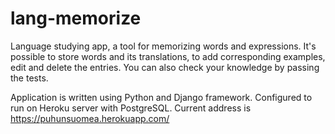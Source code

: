 # lang-memorize
Language studying app, a tool for memorizing words and expressions. It's possible to store words and its translations, to add corresponding examples, edit and delete the entries. You can also check your knowledge by passing the tests.

Application is written using Python and Django framework. Configured to run on Heroku server with PostgreSQL. Current address is https://puhunsuomea.herokuapp.com/
